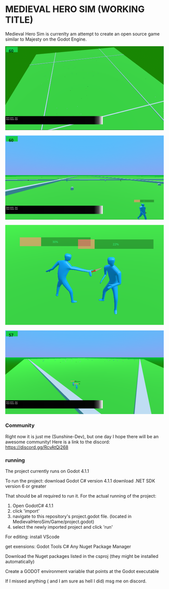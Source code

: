 
# MEDIEVAL HERO SIM (WORKING TITLE)
Medieval Hero Sim is currenlty am attempt to create an open source game similar to Majesty on the Godot Engine.

<p align="center">
    <img src="./Screenshots/img1.PNG" alt="A bunch of pawns in flat plane">
</p>
<p align="center">
    <img src="./Screenshots/img2.PNG" alt="A bunch of pawns in flat plane">
</p>
<p align="center">
    <img src="./Screenshots/img3.PNG" alt="A bunch of pawns in flat plane">
</p>
<p align="center">
    <img src="./Screenshots/img4.PNG" alt="A bunch of pawns in flat plane">
</p>

### Community
Right now it is just me (Sunshine-Dev), but one day I hope there will be an awesome community!
Here is a link to the discord: https://discord.gg/RcvAtQj268


### running
The project currently runs on Godot 4.1.1

To run the project:
	download Godot C# version 4.1.1
	download .NET SDK version 6 or greater

That should be all required to run it. 
For the actual running of the project:
1. Open GodotC# 4.1.1
2. click 'import'
3. navigate to this repository's project.godot file. (located in MedievalHeroSim/Game/project.godot)
4. select the newly imported project and click 'run'

For editing:
install VScode

get exensions:
	Godot Tools	
	C#
	Any Nuget Package Manager

Download the Nuget packages listed in the csproj (they might be installed automatically)

Create a GODOT environment variable that points at the Godot executable

If I missed anything ( and I am sure as hell I did) msg me on discord. 
